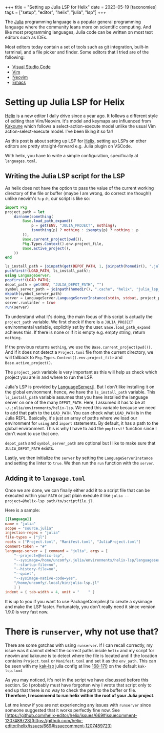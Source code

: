 +++
title = "Setting up Julia LSP for Helix"
date = 2023-05-19
[taxonomies]
tags = ["setup", "editor", "helix", "julia", "lsp"]
+++

The [Julia][Julia] programming language is a popular general programming language where the
community leans more on scientific computing. And like most programming languages, Julia code
can be written on most text editors such as IDEs.

Most editors today contain a set of tools such as git integration, built-in terminal, and a
file picker and finder. Some editors that I tried are of the following:

- [Visual Studio Code][VSCode]
- [Vim][Vim]
- [Neovim][Neovim]
- [Emacs][Emacs]

# Setting up Julia LSP for Helix

[Helix][Helix] is a new editor I daily drive since a year ago. It follows a different style of
editing than Vim/Neovim. It's model and keymaps are influenced from [Kakoune][Kakoune] which
follows a select-action-execute model unlike the usual Vim action-select-execute model. I've been
liking it so far! 

As this post is about setting up LSP for [Helix][Helix], setting up LSPs on other editors are
pretty straight-forward e.g. Julia plugin on VSCode.

With helix, you have to write a simple configuration, specifically at `languages.toml`.

## Writing the Julia LSP script for the LSP

As helix does not have the option to pass the value of the current working directory of the file or buffer 
(maybe I am wrong, do correct me though!) unlike neovim's `%:p:h`, our script is like so:

```julia
import Pkg
project_path = let
    dirname(something(
        Base.load_path_expand((
            p = get(ENV, "JULIA_PROJECT", nothing);
            isnothing(p) ? nothing : isempty(p) ? nothing : p
        )),
        Base.current_project(pwd()),
        Pkg.Types.Context().env.project_file,
        Base.active_project(),
    ))
end

ls_install_path = joinpath(get(DEPOT_PATH, 1, joinpath(homedir(), ".julia")), "environments", "helix-lsp");
pushfirst!(LOAD_PATH, ls_install_path);
using LanguageServer;
popfirst!(LOAD_PATH);
depot_path = get(ENV, "JULIA_DEPOT_PATH", "")
symbol_server_path = joinpath(homedir(), ".cache", "helix", "julia_lsp_symbol_server")
mkpath(symbol_server_path)
server = LanguageServer.LanguageServerInstance(stdin, stdout, project_path, depot_path, nothing, symbol_server_path, true)
server.runlinter = true
run(server)
```

To understand what it's doing, the main focus of this script is actually the `project_path` variable. We first
check if there is a `JULIA_PROJECT` environmental variable, explicitly set by the user. `Base.load_path_expand`
achieves this. If there is none or if it is empty e.g. empty string, return `nothing`.

If the previous returns `nothing`, we use the `Base.current_project(pwd())`. And if it does not detect
a `Project.toml` file from the current directory, we will fallback to `Pkg.Types.Context().env.project_file`
and `Base.active_project()`.

The `project_path` variable is very important as this will help us check which project you are in and
where to run the LSP.

Julia's LSP is provided by [LanguageServer.jl](https://github.com/julia-vscode/LanguageServer.jl). But
I don't like installing it on the global environment, hence, we have the `ls_install_path` variable.
This `ls_install_path` variable assumes that you have installed the language server on one of the many `DEPOT_PATH`.
Here, I assumed it has to be at `~/.julia/environments/helix-lsp`. We need this variable because we need to
add that path to the `LOAD_PATH`. You can check what `LOAD_PATH` is in the Julia REPL. Basically, it's just an
array of paths where we load our environment for `using` and `import` statements. By default, it has a path
to the global environment. This is why I have to add the `popfirst!` function since I don't want to use that one.

`depot_path` and `symbol_server_path` are optional but I like to make sure that `JULIA_DEPOT_PATH` exists.

Lastly, we then initialize the `server` by setting the `LanguageServerInstance` and setting the linter to `true`. We
then run the `run` function with the `server`.

## Adding it to `language.toml`

Once we are done, we can finally either add it to a script file that can be executed within your `PATH` or just plain
execute it like `julia --project=@helix-lsp path/to/scriptfile.jl`.

Here is a sample:

```toml
[[language]]
name = "julia"
scope = "source.julia"
injection-regex = "julia"
file-types = ["jl"]
roots = ["Project.toml", "Manifest.toml", "JuliaProject.toml"]
comment-token = "#"
language-server = { command = "julia", args = [
    "--project=@helix-lsp",
    "--sysimage=/home/uncomfy/.julia/environments/helix-lsp/languageserver.so",
    "--startup-file=no",
    "--history-file=no",
    "--quiet",
    "--sysimage-native-code=yes",
    "/home/uncomfy/.local/bin/julia-lsp.jl"
    ] }
indent = { tab-width = 4, unit = "    " }
```

It is up to you if you want to use PackageCompiler.jl to create a sysimage and make the LSP faster. Fortunately,
you don't really need it since version 1.9.0 is very fast now.

# There is `runserver`, why not use that?

There are some gotchas with using `runserver`. If I can recall correctly, my issue was it cannot detect the correct paths
inside `helix` and my script for neovim and kakoune is to detect where the file is located and if the location contains `Project.toml` or `Manifest.toml` 
and set it as the `env_path`. This can be seen with my [kak-lsp](https://github.com/kak-lsp/kak-lsp) julia config at line [168-170](https://github.com/kak-lsp/kak-lsp/blob/52197dde1a1c5e997a3ad989a8dfdd8017056a3b/kak-lsp.toml#L168-L170)
on the default `kak-lsp.toml`

As you may noticed, it's not in the script we have discussed before this section. So I probably must have forgotten why 
I wrote that script only to end up that there is no way to check the path to the buffer or file. **Therefore, I recommend to run helix within the root
of your Julia project**.

Let me know if you are not experiencing any issues with `runserver` since someone suggested that it works 
perfectly fine now. See [https://github.com/helix-editor/helix/issues/669#issuecomment-1207489723](https://github.com/helix-editor/helix/issues/669#issuecomment-1207489723)


[Emacs]: https://www.gnu.org/software/emacs/
[Helix]: https://helix-editor.com/
[Julia]: https://julialang.org
[Kakoune]: http://kakoune.org/
[Neovim]: https://neovim.io/
[Vim]: https://www.vim.org/
[VSCode]: https://code.visualstudio.com/
